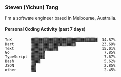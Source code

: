 ### Steven (Yichun) Tang

I'm a software engineer based in Melbourne, Australia.

#### Personal Coding Activity (past 7 days)
```
TeX         ▓▓▓▓▓▓▓▓▓▓▓▓▓▓▓▓▓▓▓▓▓▓▓▓▓▓▓▓▓▓  34.87%
Dart        ▓▓▓▓▓▓▓▓▓▓▓▓▓▓▓▓▓▓▓▓            23.69%
Text        ▓▓▓▓▓▓▓▓▓▓▓▓                    15.01%
Go          ▓▓▓▓▓▓                           7.85%
TypeScript  ▓▓▓▓▓▓                           7.67%
Bash        ▓▓▓▓                             5.62%
JSON        ▓▓                               2.85%
other       ▓▓                               2.45%
```
